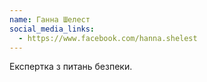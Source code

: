 ```yaml
---
name: Ганна Шелест
social_media_links:
  - https://www.facebook.com/hanna.shelest
---
```


Експертка з питань безпеки.
